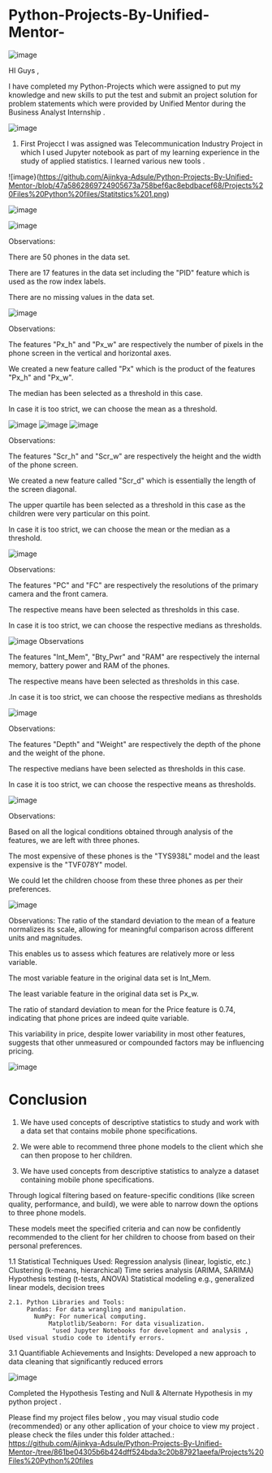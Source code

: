 # Python-Projects-By-Unified-Mentor-
![image](https://github.com/Ajinkya-Adsule/Python-Projects-By-Unified-Mentor-/blob/d5f18027019c2b0e05df65ad0a775557c8370e20/Projects%20Files%20Python%20files/Python-Logo.jpg)





HI Guys ,

I have completed my Python-Projects  which were assigned to put my knowledge and new skills to put the test and submit an project solution for problem statements which were   provided by Unified Mentor during the Business Analyst Internship .

![image](https://github.com/Ajinkya-Adsule/Python-Projects-By-Unified-Mentor-/blob/47a5862869724905673a758bef6ac8ebdbacef68/Projects%20Files%20Python%20files/telecom%20Industry%20Project%20Ajinkya%20Adsule.png)



1. First Projecct I was assigned was Telecommunication Industry Project in which I used  Jupyter notebook as part of my learning experience in the study of applied statistics.
 I learned various new tools .


![image}(https://github.com/Ajinkya-Adsule/Python-Projects-By-Unified-Mentor-/blob/47a5862869724905673a758bef6ac8ebdbacef68/Projects%20Files%20Python%20files/Statitstics%201.png)

![image](https://github.com/Ajinkya-Adsule/Python-Projects-By-Unified-Mentor-/blob/47a5862869724905673a758bef6ac8ebdbacef68/Projects%20Files%20Python%20files/statistics%202.png)



![image](https://github.com/Ajinkya-Adsule/Python-Projects-By-Unified-Mentor-/blob/47a5862869724905673a758bef6ac8ebdbacef68/Projects%20Files%20Python%20files/statistics%202.png)

Observations:

There are 50 phones in the data set.

There are 17 features in the data set including the "PID" feature which is used as the row index labels.

There are no missing values in the data set. 

![image](https://github.com/Ajinkya-Adsule/Python-Projects-By-Unified-Mentor-/blob/47a5862869724905673a758bef6ac8ebdbacef68/Projects%20Files%20Python%20files/statistics%203.png)

Observations:

The features "Px_h" and "Px_w" are respectively the number of pixels in the phone screen in the vertical and horizontal axes.

We created a new feature called "Px" which is the product of the features "Px_h" and "Px_w".

The median has been selected as a threshold in this case.

In case it is too strict, we can choose the mean as a threshold.

![image](https://github.com/Ajinkya-Adsule/Python-Projects-By-Unified-Mentor-/blob/47a5862869724905673a758bef6ac8ebdbacef68/Projects%20Files%20Python%20files/statistics%204.png)
![image](https://github.com/Ajinkya-Adsule/Python-Projects-By-Unified-Mentor-/blob/47a5862869724905673a758bef6ac8ebdbacef68/Projects%20Files%20Python%20files/statistics%205.png)
![image](https://github.com/Ajinkya-Adsule/Python-Projects-By-Unified-Mentor-/blob/47a5862869724905673a758bef6ac8ebdbacef68/Projects%20Files%20Python%20files/statistics%206.png)

Observations:

The features "Scr_h" and "Scr_w" are respectively the height and the width of the phone screen.

We created a new feature called "Scr_d" which is essentially the length of the screen diagonal.

The upper quartile has been selected as a threshold in this case as the children were very particular on this point.

In case it is too strict, we can choose the mean or the median as a threshold.

![image](https://github.com/Ajinkya-Adsule/Python-Projects-By-Unified-Mentor-/blob/47a5862869724905673a758bef6ac8ebdbacef68/Projects%20Files%20Python%20files/statistics%207.png)

Observations:

The features "PC" and "FC" are respectively the resolutions of the primary camera and the front camera.

The respective means have been selected as thresholds in this case.

In case it is too strict, we can choose the respective medians as thresholds.

![image](https://github.com/Ajinkya-Adsule/Python-Projects-By-Unified-Mentor-/blob/47a5862869724905673a758bef6ac8ebdbacef68/Projects%20Files%20Python%20files/statistics%208.png)
Observations

The features "Int_Mem", "Bty_Pwr" and "RAM" are respectively the internal memory, battery power and RAM of the phones.

The respective means have been selected as thresholds in this case.

.In case it is too strict, we can choose the respective medians as thresholds


![image](https://github.com/Ajinkya-Adsule/Python-Projects-By-Unified-Mentor-/blob/47a5862869724905673a758bef6ac8ebdbacef68/Projects%20Files%20Python%20files/statistics%209.png)

Observations:

The features "Depth" and "Weight" are respectively the depth of the phone and the weight of the phone.

The respective medians have been selected as thresholds in this case.

In case it is too strict, we can choose the respective means as thresholds.


![image](https://github.com/Ajinkya-Adsule/Python-Projects-By-Unified-Mentor-/blob/47a5862869724905673a758bef6ac8ebdbacef68/Projects%20Files%20Python%20files/statistics%2010.png)

Observations:

Based on all the logical conditions obtained through analysis of the features, we are left with three phones.

The most expensive of these phones is the "TYS938L" model and the least expensive is the "TVF078Y" model.

We could let the children choose from these three phones as per their preferences.

![image](https://github.com/Ajinkya-Adsule/Python-Projects-By-Unified-Mentor-/blob/47a5862869724905673a758bef6ac8ebdbacef68/Projects%20Files%20Python%20files/statistics%2011.png)

Observations:
The ratio of the standard deviation to the mean of a feature normalizes its scale, allowing for meaningful comparison across different units and magnitudes.

This enables us to assess which features are relatively more or less variable.

The most variable feature in the original data set is Int_Mem.

The least variable feature in the original data set is Px_w.

The ratio of standard deviation to mean for the Price feature is 0.74, indicating that phone prices are indeed quite variable.

This variability in price, despite lower variability in most other features, suggests that other unmeasured or compounded factors may be influencing pricing.

![image](https://github.com/Ajinkya-Adsule/Python-Projects-By-Unified-Mentor-/blob/47a5862869724905673a758bef6ac8ebdbacef68/Projects%20Files%20Python%20files/statistics%2012%20conclusion.png)

# Conclusion
1. We have used concepts of descriptive statistics to study and work with a data set that contains mobile phone specifications.

2. We were able to recommend three phone models to the client which she can then propose to her children.

3. We have used concepts from descriptive statistics to analyze a dataset containing mobile phone specifications.

Through logical filtering based on feature-specific conditions (like screen quality, performance, and build), we were able to narrow down the options to three phone models.

These models meet the specified criteria and can now be confidently recommended to the client for her children to choose from based on their personal preferences.



   1.1 Statistical Techniques Used:
      Regression analysis (linear, logistic, etc.)
       Clustering (k-means, hierarchical)
         Time series analysis (ARIMA, SARIMA)
              Hypothesis testing (t-tests, ANOVA)
               Statistical modeling e.g., generalized linear models, decision trees



    2.1. Python Libraries and Tools:
         Pandas: For data wrangling and manipulation.
           NumPy: For numerical computing.
               Matplotlib/Seaborn: For data visualization.
                "used Jupyter Notebooks for development and analysis , Used visual studio code to identify errors.




   3.1   Quantifiable Achievements and Insights:
              Developed a new approach to data cleaning that significantly reduced errors


![image](https://github.com/Ajinkya-Adsule/Python-Projects-By-Unified-Mentor-/blob/132169c55f2ffe990c9490bf9dc3af9745a95ac4/Projects%20Files%20Python%20files/null%20hypothesis.png)
              
   Completed the Hypothesis Testing and Null & Alternate Hypothesis in my python project .



   Please find my project files below , you may visual studio code  (recommended) or any other apllication of your choice to view my project . please check the files under this folder attached.:
   https://github.com/Ajinkya-Adsule/Python-Projects-By-Unified-Mentor-/tree/861be04305b6b424dff524bda3c20b87921aeefa/Projects%20Files%20Python%20files
